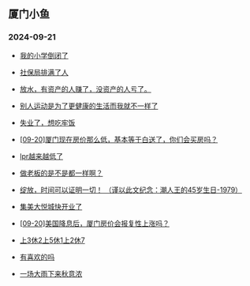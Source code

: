 ## 厦门小鱼 
### 2024-09-21

+ [我的小学倒闭了](http://bbs.xmfish.com/read-htm-tid-18245178.html)

+ [社保局排满了人](http://bbs.xmfish.com/read-htm-tid-18245286.html)

+ [放水，有资产的人赚了，没资产的人亏了。](http://bbs.xmfish.com/read-htm-tid-18245262.html)

+ [别人运动是为了更健康的生活而我就不一样了](http://bbs.xmfish.com/read-htm-tid-18245173.html)

+ [失业了，想吃牢饭](http://bbs.xmfish.com/read-htm-tid-18245310.html)

+ [[09-20]厦门现在房价那么低，基本等于白送了，你们会买房吗？](http://bbs.xmfish.com/read-htm-tid-18245386.html)

+ [lpr越来越低了](http://bbs.xmfish.com/read-htm-tid-18245304.html)

+ [做老板的是不是都一样啊？](http://bbs.xmfish.com/read-htm-tid-18245270.html)

+ [绽放，时间可以证明一切！
（谨以此文纪念：潮人王的45岁生日-1979）](http://bbs.xmfish.com/read-htm-tid-18245309.html)

+ [集美大悦城快开业了](http://bbs.xmfish.com/read-htm-tid-18245339.html)

+ [[09-20]美国降息后，厦门房价会报复性上涨吗？](http://bbs.xmfish.com/read-htm-tid-18245384.html)

+ [上3休2上5休1上2休7](http://bbs.xmfish.com/read-htm-tid-18245217.html)

+ [有喜欢的吗](http://bbs.xmfish.com/read-htm-tid-18245319.html)

+ [一场大雨下来秋意浓](http://bbs.xmfish.com/read-htm-tid-18245357.html)

